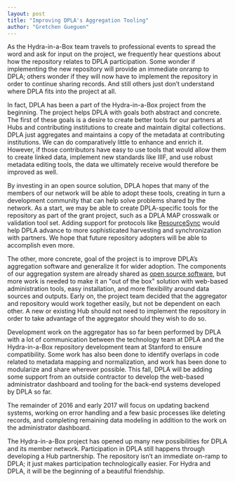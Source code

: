 ```yaml
---
layout: post
title: "Improving DPLA's Aggregation Tooling"
author: "Gretchen Gueguen"
---
```



As the Hydra-in-a-Box team travels to professional events to spread the word and ask for input on the project, we frequently hear questions about how the repository relates to DPLA participation. Some wonder if implementing the new repository will provide an immediate onramp to DPLA; others wonder if they will now have to implement the repository in order to continue sharing records. And still others just don’t understand where DPLA fits into the project at all.

In fact, DPLA has been a part of the Hydra-in-a-Box project from the beginning. The project helps DPLA with goals both abstract and concrete. The first of these goals is a desire to create better tools for our partners at Hubs and contributing institutions to create and maintain digital collections. DPLA just aggregates and maintains a copy of the metadata at contributing institutions. We can do comparatively little to enhance and enrich it. However, if those contributors have easy to use tools that would allow them to create linked data, implement new standards like IIIF, and use robust metadata editing tools, the data we ultimately receive would therefore be improved as well. 

By investing in an open source solution, DPLA hopes that many of the members of our network will be able to adopt these tools, creating in turn a development community that can help solve problems shared by the network. As a start, we may be able to create DPLA-specific tools for the repository as part of the grant project, such as a DPLA MAP crosswalk or validation tool set. Adding support for protocols like [ResourceSync](http://www.openarchives.org/rs) would help DPLA advance to more sophisticated harvesting and synchronization with partners. We hope that future repository adopters will be able to accomplish even more.

The other, more concrete, goal of the project is to improve DPLA’s aggregation software and generalize it for wider adoption. The components of our aggregation system are already shared as [open source software](https://github.com/dpla/KriKri), but more work is needed to make it an "out of the box" solution with web-based administration tools, easy installation, and more flexibility around data sources and outputs. Early on, the project team decided that the aggregator and repository would work together easily, but not be dependent on each other. A new or existing Hub should not need to implement the repository in order to take advantage of the aggregator should they wish to do so.

Development work on the aggregator has so far been performed by DPLA with a lot of communication between the technology team at DPLA and the Hydra-in-a-Box repository development team at Stanford to ensure compatibility. Some work has also been done to identify overlaps in code related to metadata mapping and normalization, and work has been done to modularize and share wherever possible. This fall, DPLA will be adding some support from an outside contractor to develop the web-based administrator dashboard and tooling for the back-end systems developed by DPLA so far. 

The remainder of 2016 and early 2017 will focus on updating backend systems, working on error handling and a few basic processes like deleting records, and completing remaining data modeling in addition to the work on the administrator dashboard.

The Hydra-in-a-Box project has opened up many new possibilities for DPLA and its member network. Participation in DPLA still happens through developing a Hub partnership. The repository isn’t an immediate on-ramp to DPLA; it just makes participation technologically easier. For Hydra and DPLA, it will be the beginning of a beautiful friendship.

